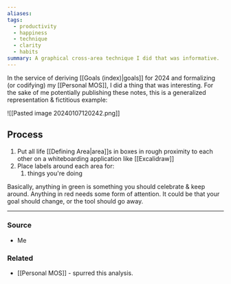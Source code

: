 ```yaml
---
aliases: 
tags:
  - productivity
  - happiness
  - technique
  - clarity
  - habits
summary: A graphical cross-area technique I did that was informative.
---
```

In the service of deriving [[Goals (index)|goals]] for 2024 and formalizing (or codifying) my [[Personal MOS]], I did a thing that was interesting. For the sake of me potentially publishing these notes, this is a generalized representation & fictitious example:

![[Pasted image 20240107120242.png]]

## Process
1. Put all life [[Defining Area|area]]s in boxes in rough proximity to each other on a whiteboarding application like [[Excalidraw]]
2. Place labels around each area for:
	1. things you're doing
 
Basically, anything in green is something you should celebrate & keep around. Anything in red needs some form of attention. It could be that your goal should change, or the tool should go away.

---
### Source
- Me

### Related
- [[Personal MOS]] - spurred this analysis.